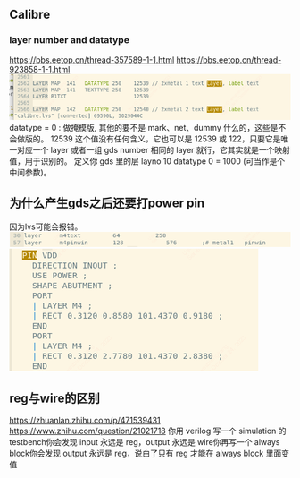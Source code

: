 ## Calibre
### layer number and datatype
https://bbs.eetop.cn/thread-357589-1-1.html
https://bbs.eetop.cn/thread-923858-1-1.html
![](./note/calibre_lvs.png "")
datatype = 0 : 做掩模版, 其他的要不是 mark、net、dummy 什么的，这些是不会做版的。
12539 这个值没有任何含义，它也可以是 12539 或 122，只要它是唯一对应一个 layer 或者一组 gds number 相同的 layer 就行，它其实就是一个映射值，用于识别的。
定义你 gds 里的层 layno 10 datatype 0 = 1000 (可当作是个中间参数)。
## 为什么产生gds之后还要打power pin
因为lvs可能会报错。
![](./note/m4.png "")
![](./note/lef.png "")
## reg与wire的区别
https://zhuanlan.zhihu.com/p/471539431
https://www.zhihu.com/question/21021718
你用 verilog 写一个 simulation 的 testbench你会发现 input 永远是 reg，output 永远是 wire你再写一个 always block你会发现 output 永远是 reg，说白了只有 reg 才能在 always block 里面变值